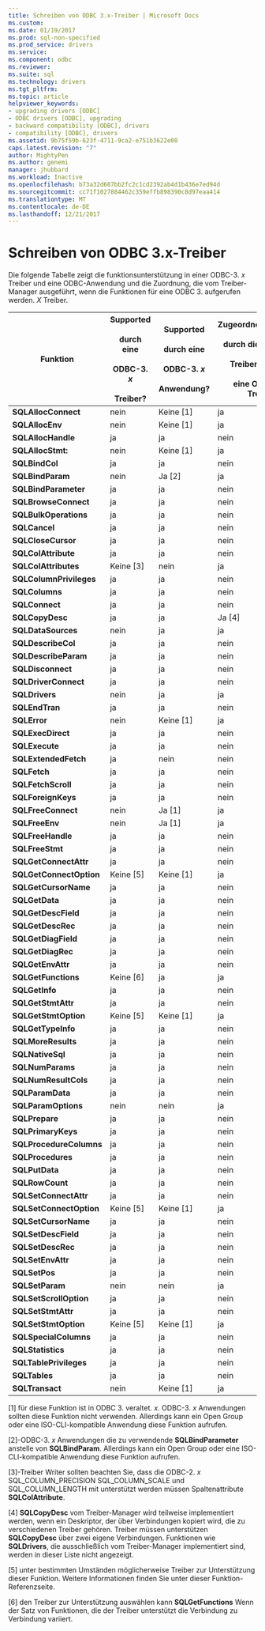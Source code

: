 ```yaml
---
title: Schreiben von ODBC 3.x-Treiber | Microsoft Docs
ms.custom: 
ms.date: 01/19/2017
ms.prod: sql-non-specified
ms.prod_service: drivers
ms.service: 
ms.component: odbc
ms.reviewer: 
ms.suite: sql
ms.technology: drivers
ms.tgt_pltfrm: 
ms.topic: article
helpviewer_keywords:
- upgrading drivers [ODBC]
- ODBC drivers [ODBC], upgrading
- backward compatibility [ODBC], drivers
- compatibility [ODBC], drivers
ms.assetid: 9b75f59b-623f-4711-9ca2-e751b3622e00
caps.latest.revision: "7"
author: MightyPen
ms.author: genemi
manager: jhubbard
ms.workload: Inactive
ms.openlocfilehash: b73a32d607bb2fc2c1cd2392ab4d1b436e7ed94d
ms.sourcegitcommit: cc71f1027884462c359effb898390c8d97eaa414
ms.translationtype: MT
ms.contentlocale: de-DE
ms.lasthandoff: 12/21/2017
---
```

# <a name="writing-odbc-3x-drivers"></a>Schreiben von ODBC 3.x-Treiber
Die folgende Tabelle zeigt die funktionsunterstützung in einer ODBC-3. *x* Treiber und eine ODBC-Anwendung und die Zuordnung, die vom Treiber-Manager ausgeführt, wenn die Funktionen für eine ODBC 3. aufgerufen werden. *X* Treiber.  
  
|Funktion|Supported<br /><br /> durch eine<br /><br /> ODBC-3. *x*<br /><br /> Treiber?|Supported<br /><br /> durch eine<br /><br /> ODBC-3. *x*<br /><br /> Anwendung?|Zugeordnet/unterstützt<br /><br /> durch die ODBC-3. *x*<br /><br /> Treiber-Manager<br /><br /> eine ODBC-3. *x* Treiber?|  
|--------------|----------------------------------------------------|---------------------------------------------------------|---------------------------------------------------------------------------------------------|  
|**SQLAllocConnect**|nein|Keine [1]|ja|  
|**SQLAllocEnv**|nein|Keine [1]|ja|  
|**SQLAllocHandle**|ja|ja|nein|  
|**SQLAllocStmt:**|nein|Keine [1]|ja|  
|**SQLBindCol**|ja|ja|nein|  
|**SQLBindParam**|nein|Ja [2]|ja|  
|**SQLBindParameter**|ja|ja|nein|  
|**SQLBrowseConnect**|ja|ja|nein|  
|**SQLBulkOperations**|ja|ja|nein|  
|**SQLCancel**|ja|ja|nein|  
|**SQLCloseCursor**|ja|ja|nein|  
|**SQLColAttribute**|ja|ja|nein|  
|**SQLColAttributes**|Keine [3]|nein|ja|  
|**SQLColumnPrivileges**|ja|ja|nein|  
|**SQLColumns**|ja|ja|nein|  
|**SQLConnect**|ja|ja|nein|  
|**SQLCopyDesc**|ja|ja|Ja [4]|  
|**SQLDataSources**|nein|ja|ja|  
|**SQLDescribeCol**|ja|ja|nein|  
|**SQLDescribeParam**|ja|ja|nein|  
|**SQLDisconnect**|ja|ja|nein|  
|**SQLDriverConnect**|ja|ja|nein|  
|**SQLDrivers**|nein|ja|ja|  
|**SQLEndTran**|ja|ja|nein|  
|**SQLError**|nein|Keine [1]|ja|  
|**SQLExecDirect**|ja|ja|nein|  
|**SQLExecute**|ja|ja|nein|  
|**SQLExtendedFetch**|ja|nein|nein|  
|**SQLFetch**|ja|ja|nein|  
|**SQLFetchScroll**|ja|ja|nein|  
|**SQLForeignKeys**|ja|ja|nein|  
|**SQLFreeConnect**|nein|Ja [1]|ja|  
|**SQLFreeEnv**|nein|Ja [1]|ja|  
|**SQLFreeHandle**|ja|ja|nein|  
|**SQLFreeStmt**|ja|ja|nein|  
|**SQLGetConnectAttr**|ja|ja|nein|  
|**SQLGetConnectOption**|Keine [5]|Keine [1]|ja|  
|**SQLGetCursorName**|ja|ja|nein|  
|**SQLGetData**|ja|ja|nein|  
|**SQLGetDescField**|ja|ja|nein|  
|**SQLGetDescRec**|ja|ja|nein|  
|**SQLGetDiagField**|ja|ja|nein|  
|**SQLGetDiagRec**|ja|ja|nein|  
|**SQLGetEnvAttr**|ja|ja|nein|  
|**SQLGetFunctions**|Keine [6]|ja|ja|  
|**SQLGetInfo**|ja|ja|nein|  
|**SQLGetStmtAttr**|ja|ja|nein|  
|**SQLGetStmtOption**|Keine [5]|Keine [1]|ja|  
|**SQLGetTypeInfo**|ja|ja|nein|  
|**SQLMoreResults**|ja|ja|nein|  
|**SQLNativeSql**|ja|ja|nein|  
|**SQLNumParams**|ja|ja|nein|  
|**SQLNumResultCols**|ja|ja|nein|  
|**SQLParamData**|ja|ja|nein|  
|**SQLParamOptions**|nein|nein|ja|  
|**SQLPrepare**|ja|ja|nein|  
|**SQLPrimaryKeys**|ja|ja|nein|  
|**SQLProcedureColumns**|ja|ja|nein|  
|**SQLProcedures**|ja|ja|nein|  
|**SQLPutData**|ja|ja|nein|  
|**SQLRowCount**|ja|ja|nein|  
|**SQLSetConnectAttr**|ja|ja|nein|  
|**SQLSetConnectOption**|Keine [5]|Keine [1]|ja|  
|**SQLSetCursorName**|ja|ja|nein|  
|**SQLSetDescField**|ja|ja|nein|  
|**SQLSetDescRec**|ja|ja|nein|  
|**SQLSetEnvAttr**|ja|ja|nein|  
|**SQLSetPos**|ja|ja|nein|  
|**SQLSetParam**|nein|nein|ja|  
|**SQLSetScrollOption**|ja|ja|nein|  
|**SQLSetStmtAttr**|ja|ja|nein|  
|**SQLSetStmtOption**|Keine [5]|Keine [1]|ja|  
|**SQLSpecialColumns**|ja|ja|nein|  
|**SQLStatistics**|ja|ja|nein|  
|**SQLTablePrivileges**|ja|ja|nein|  
|**SQLTables**|ja|ja|nein|  
|**SQLTransact**|nein|Keine [1]|ja|  
  
 [1] für diese Funktion ist in ODBC 3. veraltet. *x*. ODBC-3. *x* Anwendungen sollten diese Funktion nicht verwenden. Allerdings kann ein Open Group oder eine ISO-CLI-kompatible Anwendung diese Funktion aufrufen.  
  
 [2]-ODBC-3. *x* Anwendungen die zu verwendende **SQLBindParameter** anstelle von **SQLBindParam**. Allerdings kann ein Open Group oder eine ISO-CLI-kompatible Anwendung diese Funktion aufrufen.  
  
 [3]-Treiber Writer sollten beachten Sie, dass die ODBC-2. *x* SQL_COLUMN_PRECISION SQL_COLUMN_SCALE und SQL_COLUMN_LENGTH mit unterstützt werden müssen Spaltenattribute **SQLColAttribute**.  
  
 [4] **SQLCopyDesc** vom Treiber-Manager wird teilweise implementiert werden, wenn ein Deskriptor, der über Verbindungen kopiert wird, die zu verschiedenen Treiber gehören. Treiber müssen unterstützen **SQLCopyDesc** über zwei eigene Verbindungen. Funktionen wie **SQLDrivers**, die ausschließlich vom Treiber-Manager implementiert sind, werden in dieser Liste nicht angezeigt.  
  
 [5] unter bestimmten Umständen möglicherweise Treiber zur Unterstützung dieser Funktion. Weitere Informationen finden Sie unter dieser Funktion-Referenzseite.  
  
 [6] den Treiber zur Unterstützung auswählen kann **SQLGetFunctions** Wenn der Satz von Funktionen, die der Treiber unterstützt die Verbindung zu Verbindung variiert.

